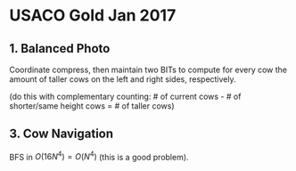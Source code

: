 # USACO Gold Jan 2017

## 1. Balanced Photo

Coordinate compress, then maintain two BITs to compute for every cow the amount of taller cows on the left and right sides, respectively.

(do this with complementary counting: # of current cows - # of shorter/same height cows = # of taller cows)

## 3. Cow Navigation
BFS in $O(16N^4)=O(N^4)$ (this is a good problem).